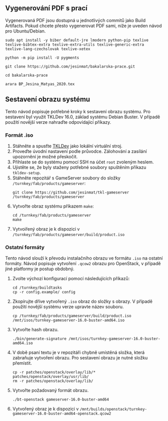 ## Vygenerování PDF s prací

Vygenerovaná PDF jsou dostupná u jednotlivých commitů jako Build Artifacts.
Pokud chcete přesto vygenerovat PDF sami, níže je uveden návod pro Ubuntu/Debian.

```shell
sudo apt install -y biber default-jre lmodern python-pip texlive texlive-bibtex-extra texlive-extra-utils texlive-generic-extra texlive-lang-czechslovak texlive-xetex

python -m pip install -U pygments 

git clone https://github.com/jesinmat/bakalarska-prace.git

cd bakalarska-prace

arara BP_Jesina_Matyas_2020.tex
```

## Sestavení obrazu systému

Tento návod popisuje potřebné kroky k sestavení obrazu systému.
Pro sestavení byl využit TKLDev 16.0, základ systému Debian Buster.
V případě použití novější verze nahraďte odpovídající příkazy.

### Formát .iso

1. Stáhněte a spusťte [TKLDev](https://www.turnkeylinux.org/tkldev) jako lokální virtuální stroj.
2. Proveďte úvodní nastavení podle průvodce. Zálohování a zasílání upozornění je možné přeskočit.
3. Přihlaste se do systému pomocí SSH na účet `root` zvoleným heslem.
4. Ujistěte se, že byly staženy potřebné soubory spuštěním příkazu `tkldev-setup`.
4. Stáhněte repozitář s GameServer soubory do složky `/turnkey/fab/products/gameserver`:
    ```shell
    git clone https://github.com/jesinmat/tkl-gameserver /turnkey/fab/products/gameserver
    ```
5. Vytvořte obraz systému příkazem `make`:
    ```shell
    cd /turnkey/fab/products/gameserver
    make
    ```
6. Vytvoiřený obraz je k dispozici v  `/turnkey/fab/products/gameserver/build/product.iso`

### Ostatní formáty

Tento návod slouží k převodu instalačního obrazu ve formátu `.iso` na ostatní formáty. Návod popisuje vytvoření `.qcow2` obrazu pro OpenStack, v případě
jiné platformy je postup obdobný.

1. Zvolte výchozí konfigurací pomocí následujících příkazů:
    ```shell
    cd /turnkey/buildtasks
    cp -r config.example/ config
    ```
2. Zkopírujte dříve vytvořený `.iso` obraz do složky s obrazy. V případě použití
novější systému verze upravte název souboru.
    ```shell
    cp /turnkey/fab/products/gameserver/build/product.iso /mnt/isos/turnkey-gameserver-16.0-buster-amd64.iso
    ```
3. Vytvořte hash obrazu.
    ```shell
    ./bin/generate-signature /mnt/isos/turnkey-gameserver-16.0-buster-amd64.iso
    ```
4. V době psaní textu je v repozitáři chybně umístěná složka, která zabraňuje
vytvoření obrazu. Pro sestavení obrazu je nutné složku přemístit.
    ```shell
    cp -r patches/openstack/overlay/lib/* patches/openstack/overlay/usr/lib/
    rm -r patches/openstack/overlay/lib/
    ```
5. Vytvořte požadovaný formát obrazu.
    ```shell
    ./bt-openstack gameserver-16.0-buster-amd64
    ```
6. Vytvořený obraz je k dispozici v `/mnt/builds/openstack/turnkey-gameserver-16.0-buster-amd64-openstack.qcow2`
